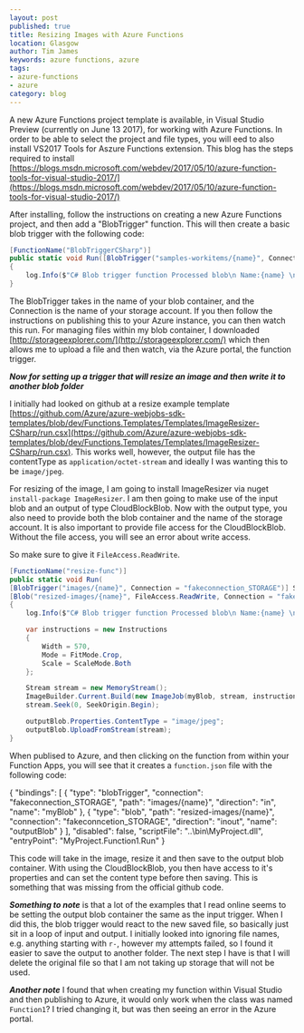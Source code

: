 ```yaml
---
layout: post
published: true
title: Resizing Images with Azure Functions
location: Glasgow
author: Tim James
keywords: azure functions, azure
tags:
- azure-functions
- azure
category: blog
---
```


A new Azure Functions project template is available, in Visual Studio Preview (currently on June 13 2017), for working with Azure Functions. 
In order to be able to select the project and file types, you will eed to also install VS2017 Tools for Aszure Functions extension.
This blog has the steps required to install [https://blogs.msdn.microsoft.com/webdev/2017/05/10/azure-function-tools-for-visual-studio-2017/](https://blogs.msdn.microsoft.com/webdev/2017/05/10/azure-function-tools-for-visual-studio-2017/)

After installing, follow the instructions on creating a new Azure Functions project, and then add a "BlobTrigger" function. This will then create a basic blob trigger with the following code:

```csharp
[FunctionName("BlobTriggerCSharp")]
public static void Run([BlobTrigger("samples-workitems/{name}", Connection = "")]Stream myBlob, string name, TraceWriter log)
{
    log.Info($"C# Blob trigger function Processed blob\n Name:{name} \n Size: {myBlob.Length} Bytes");
}
```

The BlobTrigger takes in the name of your blob container, and the Connection is the name of your storage account. If you then follow the instructions on publishing this to your Azure instance, you can then watch this run.
For managing files within my blob container, I downloaded [http://storageexplorer.com/](http://storageexplorer.com/) which then allows me to upload a file and then watch, via the Azure portal, the function trigger.

<!--excerpt-->

***Now for setting up a trigger that will resize an image and then write it to another blob folder***

I initially had looked on github at a resize example template [https://github.com/Azure/azure-webjobs-sdk-templates/blob/dev/Functions.Templates/Templates/ImageResizer-CSharp/run.csx](https://github.com/Azure/azure-webjobs-sdk-templates/blob/dev/Functions.Templates/Templates/ImageResizer-CSharp/run.csx).
This works well, however, the output file has the contentType as `application/octet-stream` and ideally I was wanting this to be `image/jpeg`.

For resizing of the image, I am going to install ImageResizer via nuget `install-package ImageResizer`. I am then going to make use of the input blob and an output of type CloudBlockBlob. 
Now with the output type, you also need to provide both the blob container and the name of the storage account. It is also important to provide file access for the CloudBlockBlob. Without the file access, you will see an error about write access.

So make sure to give it `FileAccess.ReadWrite`.

```csharp
[FunctionName("resize-func")]
public static void Run(
[BlobTrigger("images/{name}", Connection = "fakeconnection_STORAGE")] Stream myBlob, string name,
[Blob("resized-images/{name}", FileAccess.ReadWrite, Connection = "fakeconnection_STORAGE")] CloudBlockBlob outputBlob, TraceWriter log)
{
    log.Info($"C# Blob trigger function Processed blob\n Name:{name} \n Size: {myBlob.Length} Bytes");

    var instructions = new Instructions
    {
        Width = 570,
        Mode = FitMode.Crop,
        Scale = ScaleMode.Both
    };

    Stream stream = new MemoryStream();
    ImageBuilder.Current.Build(new ImageJob(myBlob, stream, instructions));
    stream.Seek(0, SeekOrigin.Begin);

    outputBlob.Properties.ContentType = "image/jpeg";
    outputBlob.UploadFromStream(stream);
}
```

When publised to Azure, and then clicking on the function from within your Function Apps, you will see that it creates a `function.json` file with the following code:

{
  "bindings": [
    {
      "type": "blobTrigger",
      "connection": "fakeconnection_STORAGE",
      "path": "images/{name}",
      "direction": "in",
      "name": "myBlob"
    },
    {
      "type": "blob",
      "path": "resized-images/{name}",
      "connection": "fakeconncetion_STORAGE",
      "direction": "inout",
      "name": "outputBlob"
    }
  ],
  "disabled": false,
  "scriptFile": "..\\bin\\MyProject.dll",
  "entryPoint": "MyProject.Function1.Run"
}

This code will take in the image, resize it and then save to the output blob container. With using the CloudBlockBlob, you then have access to it's properties and can set the content type before then saving. This is something that was missing from the official github code.

***Something to note*** is that a lot of the examples that I read online seems to be setting the output blob container the same as the input trigger. When I did this, the blob trigger would react to the new saved file, so basically just sit in a loop of input and output.
I initially looked into ignoring file names, e.g. anything starting with `r-`, however my attempts failed, so I found it easier to save the output to another folder. The next step I have is that I will delete the original file so that I am not taking up storage that will not be used.

***Another note*** I found that when creating my function within Visual Studio and then publishing to Azure, it would only work when the class was named `Function1`? I tried changing it, but was then seeing an error in the Azure portal.